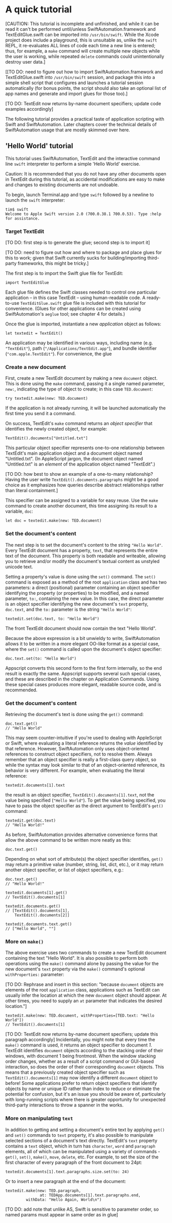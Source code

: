 # A quick tutorial

[CAUTION: This tutorial is incomplete and unfinished, and while it can be read it can't be performed until/unless SwiftAutomation.framework and TextEditGlue.swift can be imported into `/usr/bin/swift`. While the Xcode project does include a playground, this is unsuitable as, unlike the `swift` REPL, it re-evaluates ALL lines of code each time a new line is entered; thus, for example, a `make` command will create multiple new objects while the user is working, while repeated `delete` commands could unintentionally destroy user data.]

[[TO DO: need to figure out how to import SwiftAutomation.framework and TextEditGlue.swift into `/usr/bin/swift` session, and package this into a simple shell script that configures and launches a tutorial session automatically (for bonus points, the script should also take an optional list of app names and generate and import glues for those too).]

[TO DO: TextEdit now returns by-name document specifiers; update code examples accordingly]

The following tutorial provides a practical taste of application scripting with Swift and SwiftAutomation. Later chapters cover the technical details of SwiftAutomation usage that are mostly skimmed over here.

## 'Hello World' tutorial


This tutorial uses SwiftAutomation, TextEdit and the interactive command line `swift` interpreter to perform a simple 'Hello World' exercise. 

<p class="hilitebox">Caution: It is recommended that you do not have any other documents open in TextEdit during this tutorial, as accidental modifications are easy to make and changes to existing documents are not undoable.</p>


To begin, launch Terminal.app and type `swift` followed by a newline to launch the `swift` interpreter:

    tim$ swift
    Welcome to Apple Swift version 2.0 (700.0.38.1 700.0.53). Type :help for assistance.


### Target TextEdit

[TO DO: first step is to generate the glue; second step is to import it]

[TO DO: need to figure out how and where to package and place glues for this to work; given that Swift currently sucks for building/importing third-party frameworks, this might be tricky.]

The first step is to import the Swift glue file for TextEdit:

    import TextEditGlue

Each glue file defines the Swift classes needed to control one particular application – in this case TextEdit – using human-readable code. A ready-to-use `TextEditGlue.swift` glue file is included with this tutorial for convenience. (Glues for other applications can be created using SwiftAutomation's `aeglue` tool; see chapter 4 for details.) 

Once the glue is imported, instantiate a new _application_ object as follows:

    let textedit = TextEdit()

An application may be identified in various ways, including name (e.g. `"TextEdit"`), path (`"/Applications/TextEdit.app"`), and bundle identifier (`"com.apple.TextEdit"`). For convenience, the glue 


### Create a new document

First, create a new TextEdit document by making a new `document` object. This is done using the `make` command, passing it a single named parameter, `new:`, indicating the type of object to create; in this case `TED.document`:

    try textedit.make(new: TED.document)

If the application is not already running, it will be launched automatically the first time you send it a command.

On success, TextEdit's `make` command returns an _object specifier_ that identifies the newly created object, for example:

    TextEdit().documents["Untitled.txt"]

This particular object specifier represents one-to-one relationship between TextEdit's main application object and a document object named "Untitled.txt". (In AppleScript jargon, the document object named "Untitled.txt" is an _element_ of the application object named "TextEdit".)

[TO DO: how best to show an example of a one-to-many relationship? Having the user write `TextEdit().documents.paragraphs` might be a good choice as it emphasizes how queries describe abstract relationships rather than literal containment.]



This specifier can be assigned to a variable for easy reuse. Use the `make` command to create another document, this time assigning its result to a variable, `doc`:

    let doc = textedit.make(new: TED.document)


### Set the document's content

The next step is to set the document's content to the string `"Hello World"`. Every TextEdit document has a property, `text`, that represents the entire text of the document. This property is both readable and writeable, allowing you to retrieve and/or modify the document's textual content as unstyled unicode text.

Setting a property's value is done using the `set()` command. The `set()` command is exposed as a method of the root `application` class and has two parameters: a direct (positional) parameter containing an object specifier identifying the property (or properties) to be modified, and a named parameter, `to:`, containing the new value. In this case, the direct parameter is an object specifier identifying the new document's `text` property, `doc.text`, and the `to:` parameter is the string `"Hello World"`:

    textedit.set(doc.text, to: "Hello World")

The front TextEdit document should now contain the text "Hello World".

Because the above expression is a bit unwieldy to write, SwiftAutomation allows it to be written in a more elegant OO-like format as a special case, where the `set()` command is called upon the document's object specifier:

    doc.text.set(to: "Hello World")

Appscript converts this second form to the first form internally, so the end result is exactly the same. Appscript supports several such special cases, and these are described in the chapter on Application Commands. Using these special cases produces more elegant, readable source code, and is recommended.


### Get the document's content

Retrieving the document's text is done using the `get()` command:

    doc.text.get()
    // "Hello World"

This may seem counter-intuitive if you're used to dealing with AppleScript or Swift, where evaluating a literal reference returns the _value_ identified by that reference. However, SwiftAutomation only uses object-oriented references to construct object specifiers, not to resolve them. Always remember that an object specifier is really a first-class query object, so while the syntax may look similar to that of an object-oriented reference, its behavior is very different. For example, when evaluating the literal reference:

    textedit.documents[1].text

the result is an object specifier, `TextEdit().documents[1].text`, not the value being specified (`"Hello World"`). To get the value being specified, you have to pass the object specifier as the direct argument to TextEdit's `get()` command:

    textedit.get(doc.text)
    // "Hello World!"

As before, SwiftAutomation provides alternative convenience forms that allow the above command to be written more neatly as this:

    doc.text.get()


Depending on what sort of attribute(s) the object specifier identifies, `get()` may return a primitive value (number, string, list, dict, etc.), or it may return another object specifier, or list of object specifiers, e.g.:

    doc.text.get()
    // "Hello World!"
    
    textedit.documents[1].get()
    // TextEdit().documents[1]
    
    textedit.documents.get()
    // [TextEdit().documents[1], 
        TextEdit().documents[2]]
        
    textedit.documents.text.get()
    // ["Hello World", ""]


### More on `make()`

The above exercise uses two commands to create a new TextEdit document containing the text "Hello World". It is also possible to perform both operations using the `make()` command alone by passing the value for the new document's `text` property via the `make()` command's optional `withProperties:` parameter: 

[TO DO: Rephrase and insert in this section: "because `document` objects are elements of the root `application` class, applications such as TextEdit can usually infer the location at which the new `document` object should appear. At other times, you need to supply an `at` parameter that indicates the desired location."]


    textedit.make(new: TED.document, withProperties=[TED.text: "Hello World"])
    // TextEdit().documents[1]

[TO DO: TextEdit now returns by-name document specifiers; update this paragraph accordingly] Incidentally, you might note that every time the `make()` command is used, it returns an object specifier to document _1_. TextEdit identifies `document` objects according to the stacking order of their windows, with document 1 being frontmost. When the window stacking order changes, whether as a result of a script command or GUI-based interaction, so does the order of their corresponding `document` objects. This means that a previously created object specifier such as `TextEdit().documents[1]` may now identify a different `document` object to before! Some applications prefer to return object specifiers that identify objects by name or unique ID rather than index to reduce or eliminate the potential for confusion, but it's an issue you should be aware of, particularly with long-running scripts where there is greater opportunity for unexpected third-party interactions to throw a spanner in the works.


### More on manipulating `text`

In addition to getting and setting a document's entire text by applying `get()` and `set()` commands to `text` property, it's also possible to manipulate selected sections of a document's text directly. TextEdit's `text` property contains a `text` object, which in turn has `character`, `word` and `paragraph` elements, all of which can be manipulated using a variety of commands - `get()`, `set()`, `make()`, `move`, `delete`, etc. For example, to set the size of the first character of every paragraph of the front document to 24pt:

    textedit.documents[1].text.paragraphs.size.set(to: 24)

Or to insert a new paragraph at the end of the document:

    textedit.make(new: TED.paragraph,
                   at: TEDApp.documents[1].text.paragraphs.end,
             withData: "Hello Again, World\n")

[TO DO: add note that unlike AS, Swift is sensitive to parameter order, so named params must appear in same order as in glue]


